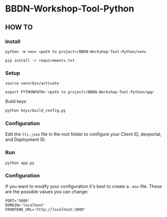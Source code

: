 # BBDN-Workshop-Tool-Python

## HOW TO

### Install

```
python -m venv <path to project>/BBDN-Workshop-Tool-Python/venv

pip install -r requirements.txt
```

### Setup
```
source venv/bin/activate

export PYTHONPATH='<path to project>/BBDN-Workshop-Tool-Python/app'
```

Build keys
```bash
python keys/build_config.py
```

### Configuration
Edit the `lti.json` file in the root folder to configure your Client ID, devportal, and Deployment ID.

### Run

```
python app.py
```

### Configuration

If you want to modify your configuration it's best to create a `.env` file. These are the possible values you can change:

```
PORT='5000'
DOMAIN='localhost'
FRONTEND_URL='http://localhost:3000'
```














